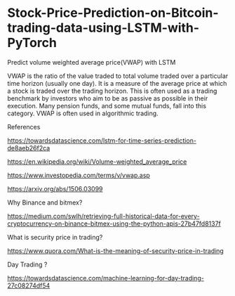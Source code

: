 # Stock-Price-Prediction-on-Bitcoin-trading-data-using-LSTM-with-PyTorch

Predict volume weighted average price(VWAP) with LSTM

VWAP is the ratio of the value traded to total volume traded over a particular time horizon (usually one day). It is a measure of the average price at which a stock is traded over the trading horizon. This is often used as a trading benchmark by investors who aim to be as passive as possible in their execution. Many pension funds, and some mutual funds, fall into this category. VWAP is often used in algorithmic trading.

       

References

https://towardsdatascience.com/lstm-for-time-series-prediction-de8aeb26f2ca

https://en.wikipedia.org/wiki/Volume-weighted_average_price

https://www.investopedia.com/terms/v/vwap.asp

https://arxiv.org/abs/1506.03099

Why Binance and bitmex?

https://medium.com/swlh/retrieving-full-historical-data-for-every-cryptocurrency-on-binance-bitmex-using-the-python-apis-27b47fd8137f

What is security price in trading?

https://www.quora.com/What-is-the-meaning-of-security-price-in-trading

Day Trading ?

https://towardsdatascience.com/machine-learning-for-day-trading-27c08274df54

            
            

